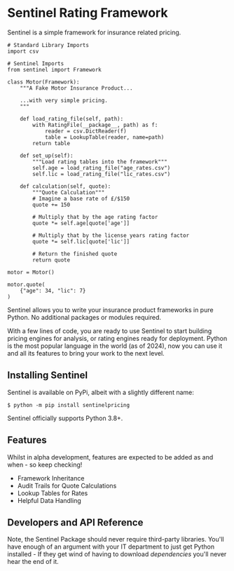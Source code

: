 # Sentinel Rating Framework

Sentinel is a simple framework for insurance related pricing.

```python3
# Standard Library Imports
import csv

# Sentinel Imports
from sentinel import Framework

class Motor(Framework):
	"""A Fake Motor Insurance Product...
	
	...with very simple pricing.
	"""

	def load_rating_file(self, path):
		with RatingFile(__package__, path) as f:
            reader = csv.DictReader(f)
            table = LookupTable(reader, name=path)
        return table

    def set_up(self):
    	"""Load rating tables into the framework"""
		self.age = load_rating_file("age_rates.csv")        
		self.lic = load_rating_file("lic_rates.csv")

    def calculation(self, quote):
        """Quote Calculation"""
        # Imagine a base rate of £/$150
        quote += 150
        
        # Multiply that by the age rating factor
        quote *= self.age[quote['age']]
        
        # Multiply that by the license years rating factor
        quote *= self.lic[quote['lic']]
        
        # Return the finished quote
        return quote

motor = Motor()

motor.quote(
	{"age": 34, "lic": 7}
)
```

Sentinel allows you to write your insurance product frameworks in pure Python. No additional
packages or modules required.

With a few lines of code, you are ready to use Sentinel to start building pricing engines for
analysis, or rating engines ready for deployment. Python is the most popular language in the world
(as of 2024), now you can use it and all its features to bring your work to the next level.

## Installing Sentinel

Sentinel is available on PyPi, albeit with a slightly different name:

`$ python -m pip install sentinelpricing`

Sentinel officially supports Python 3.8+.

## Features

Whilst in alpha development, features are expected to be added as and when - so keep checking!

- Framework Inheritance
- Audit Trails for Quote Calculations
- Lookup Tables for Rates
- Helpful Data Handling

## Developers and API Reference

Note, the Sentinel Package should never require third-party libraries. You'll have enough of an
argument with your IT department to just get Python installed - If they get wind of having to
download *dependencies* you'll never hear the end of it.

